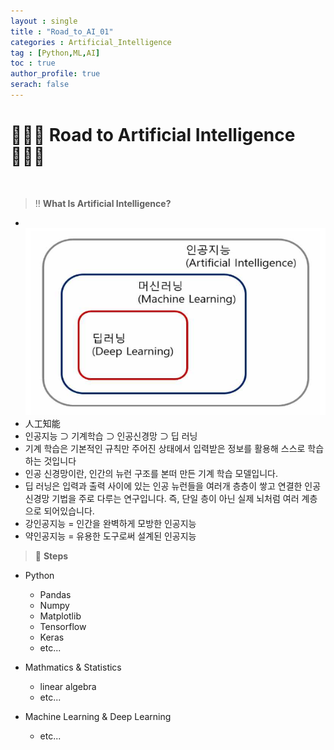 ```yaml
---
layout : single
title : "Road_to_AI_01"
categories : Artificial_Intelligence
tag : [Python,ML,AI]
toc : true
author_profile: true
serach: false
---
```

# 🧑🏻‍💻 Road to Artificial Intelligence 🧑🏻‍💻
<br>

> ‼️ __What Is Artificial Intelligence?__
 - <br><img src="https://github.com/KangMingyu0503/KangMingyu0503.github.io/blob/master/_posts/assets/images/Tree of AI.png?raw=True" alt="Markdown Monster icon"/><br>
 - 人工知能
 - 인공지능 ⊃ 기계학습 ⊃ 인공신경망 ⊃ 딥 러닝
 - 기계 학습은 기본적인 규칙만 주어진 상태에서 입력받은 정보를 활용해 스스로 학습하는 것입니다
 - 인공 신경망이란, 인간의 뉴런 구조를 본떠 만든 기계 학습 모델입니다.
 - 딥 러닝은 입력과 출력 사이에 있는 인공 뉴런들을 여러개 층층이 쌓고 연결한 인공신경망 기법을 주로 다루는 연구입니다. 즉, 단일 층이 아닌 실제 뇌처럼 여러 계층으로 되어있습니다.
 - 강인공지능 = 인간을 완벽하게 모방한 인공지능
 - 약인공지능 = 유용한 도구로써 설계된 인공지능

> 🔢  __Steps__
 * Python
   * Pandas 
   * Numpy
   * Matplotlib
   * Tensorflow
   * Keras
   * etc...
   
 * Mathmatics & Statistics
   * linear algebra
   * etc...
   
 * Machine Learning & Deep Learning
   * etc...
   


